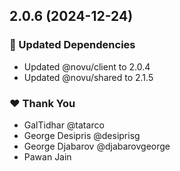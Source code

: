 ## 2.0.6 (2024-12-24)

### 🧱 Updated Dependencies

- Updated @novu/client to 2.0.4
- Updated @novu/shared to 2.1.5

### ❤️ Thank You

- GalTidhar @tatarco
- George Desipris @desiprisg
- George Djabarov @djabarovgeorge
- Pawan Jain
